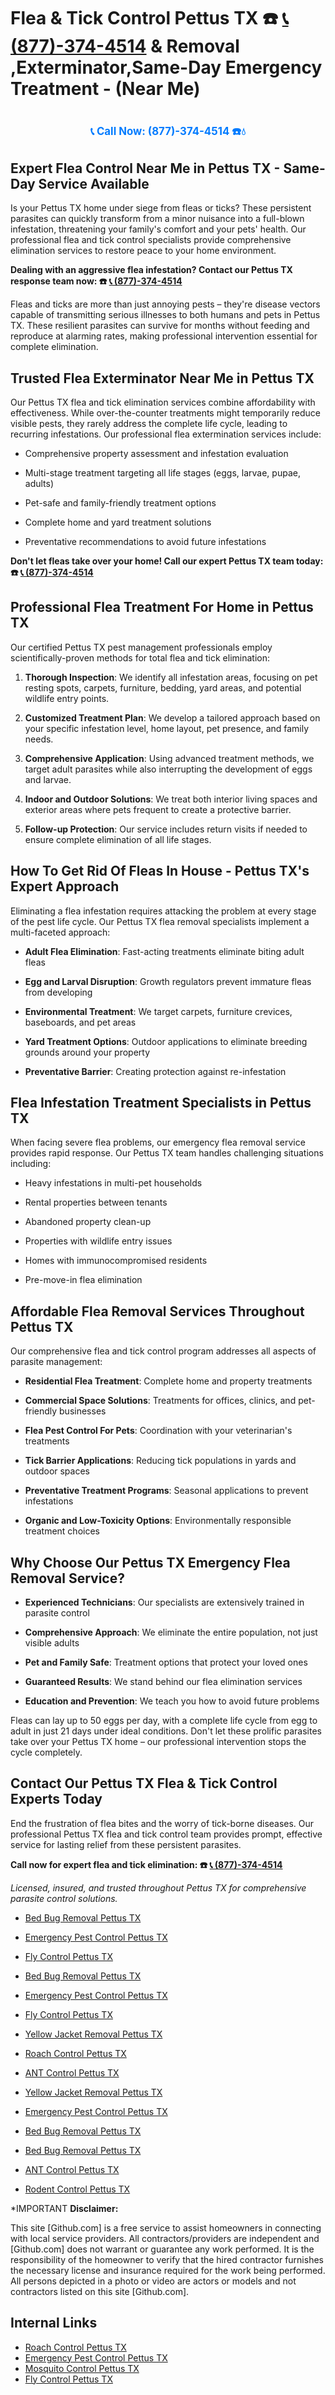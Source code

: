 # Flea & Tick Control Pettus TX ☎️ [📞 (877)-374-4514](https://pest-control-4514.netlify.app) & Removal ,Exterminator,Same-Day Emergency Treatment - (Near Me) 
# 

<p align="center" style="font-size: 1.2em; font-weight: bold; margin: 20px 0;">
  <a href="https://pest-control-4514.netlify.app" target="_blank" style="color: #007BFF; text-decoration: none;">📞 Call Now: (877)-374-4514 ☎️💧</a>
</p>

## Expert Flea Control Near Me in Pettus TX - Same-Day Service Available

Is your Pettus TX home under siege from fleas or ticks? These persistent parasites can quickly transform from a minor nuisance into a full-blown infestation, threatening your family's comfort and your pets' health. Our professional flea and tick control specialists provide comprehensive elimination services to restore peace to your home environment.

**Dealing with an aggressive flea infestation? Contact our Pettus TX response team now: ☎️ [📞 (877)-374-4514](https://pest-control-4514.netlify.app)**

Fleas and ticks are more than just annoying pests – they're disease vectors capable of transmitting serious illnesses to both humans and pets in Pettus TX. These resilient parasites can survive for months without feeding and reproduce at alarming rates, making professional intervention essential for complete elimination.

## Trusted Flea Exterminator Near Me in Pettus TX

Our Pettus TX flea and tick elimination services combine affordability with effectiveness. While over-the-counter treatments might temporarily reduce visible pests, they rarely address the complete life cycle, leading to recurring infestations. Our professional flea extermination services include:

- Comprehensive property assessment and infestation evaluation  

- Multi-stage treatment targeting all life stages (eggs, larvae, pupae, adults)  

- Pet-safe and family-friendly treatment options  

- Complete home and yard treatment solutions  

- Preventative recommendations to avoid future infestations  

**Don't let fleas take over your home! Call our expert Pettus TX team today: ☎️ [📞 (877)-374-4514](https://pest-control-4514.netlify.app)**

## Professional Flea Treatment For Home in Pettus TX

Our certified Pettus TX pest management professionals employ scientifically-proven methods for total flea and tick elimination:

1. **Thorough Inspection**: We identify all infestation areas, focusing on pet resting spots, carpets, furniture, bedding, yard areas, and potential wildlife entry points.  

2. **Customized Treatment Plan**: We develop a tailored approach based on your specific infestation level, home layout, pet presence, and family needs.  

3. **Comprehensive Application**: Using advanced treatment methods, we target adult parasites while also interrupting the development of eggs and larvae.  

4. **Indoor and Outdoor Solutions**: We treat both interior living spaces and exterior areas where pets frequent to create a protective barrier.  

5. **Follow-up Protection**: Our service includes return visits if needed to ensure complete elimination of all life stages.  

## How To Get Rid Of Fleas In House - Pettus TX's Expert Approach

Eliminating a flea infestation requires attacking the problem at every stage of the pest life cycle. Our Pettus TX flea removal specialists implement a multi-faceted approach:

- **Adult Flea Elimination**: Fast-acting treatments eliminate biting adult fleas  

- **Egg and Larval Disruption**: Growth regulators prevent immature fleas from developing  

- **Environmental Treatment**: We target carpets, furniture crevices, baseboards, and pet areas  

- **Yard Treatment Options**: Outdoor applications to eliminate breeding grounds around your property  

- **Preventative Barrier**: Creating protection against re-infestation  

## Flea Infestation Treatment Specialists in Pettus TX

When facing severe flea problems, our emergency flea removal service provides rapid response. Our Pettus TX team handles challenging situations including:

- Heavy infestations in multi-pet households  

- Rental properties between tenants  

- Abandoned property clean-up  

- Properties with wildlife entry issues  

- Homes with immunocompromised residents  

- Pre-move-in flea elimination  

## Affordable Flea Removal Services Throughout Pettus TX

Our comprehensive flea and tick control program addresses all aspects of parasite management:

- **Residential Flea Treatment**: Complete home and property treatments  

- **Commercial Space Solutions**: Treatments for offices, clinics, and pet-friendly businesses  

- **Flea Pest Control For Pets**: Coordination with your veterinarian's treatments  

- **Tick Barrier Applications**: Reducing tick populations in yards and outdoor spaces  

- **Preventative Treatment Programs**: Seasonal applications to prevent infestations  

- **Organic and Low-Toxicity Options**: Environmentally responsible treatment choices  

## Why Choose Our Pettus TX Emergency Flea Removal Service?

- **Experienced Technicians**: Our specialists are extensively trained in parasite control  

- **Comprehensive Approach**: We eliminate the entire population, not just visible adults  

- **Pet and Family Safe**: Treatment options that protect your loved ones  

- **Guaranteed Results**: We stand behind our flea elimination services  

- **Education and Prevention**: We teach you how to avoid future problems  

Fleas can lay up to 50 eggs per day, with a complete life cycle from egg to adult in just 21 days under ideal conditions. Don't let these prolific parasites take over your Pettus TX home – our professional intervention stops the cycle completely.

## Contact Our Pettus TX Flea & Tick Control Experts Today

End the frustration of flea bites and the worry of tick-borne diseases. Our professional Pettus TX flea and tick control team provides prompt, effective service for lasting relief from these persistent parasites.

**Call now for expert flea and tick elimination: ☎️ [📞 (877)-374-4514](https://pest-control-4514.netlify.app)**

*Licensed, insured, and trusted throughout Pettus TX for comprehensive parasite control solutions.*


- [Bed Bug Removal Pettus TX](https://github.com/allyoucaneatsushiin/plumbing-texas/blob/main/Bed-Bug-Removal-Pettus-TX-877-374-4514-Exterminator-Same-Day-Emergency-Treatment-Near-Me.md)
- [Emergency Pest Control Pettus TX](https://github.com/allyoucaneatsushiin/plumbing-texas/blob/main/Emergency-Pest-Control-Pettus-TX-877-374-4514-24-7-Fast-Response-Near-Me.md)
- [Fly Control Pettus TX](https://github.com/allyoucaneatsushiin/plumbing-texas/blob/main/Fly-Control-Pettus-TX-877-374-4514-Prevention-Same-Day-Emergency-Treatment-Near-Me.md)


- [Bed Bug Removal Pettus TX](https://github.com/allyoucaneatsushiin/plumbing-texas/blob/main/Bed-Bug-Removal-Pettus-TX-877-374-4514-Exterminator-Same-Day-Emergency-Treatment-Near-Me.md)
- [Emergency Pest Control Pettus TX](https://github.com/allyoucaneatsushiin/plumbing-texas/blob/main/Emergency-Pest-Control-Pettus-TX-877-374-4514-24-7-Fast-Response-Near-Me.md)
- [Fly Control Pettus TX](https://github.com/allyoucaneatsushiin/plumbing-texas/blob/main/Fly-Control-Pettus-TX-877-374-4514-Prevention-Same-Day-Emergency-Treatment-Near-Me.md)


- [Yellow Jacket Removal Pettus TX](https://github.com/allyoucaneatsushiin/plumbing-texas/blob/main/Yellow-Jacket-Removal-Pettus-TX-877-374-4514-Exterminator-Same-Day-Emergency-Treatment-Near-Me.md)
- [Roach Control Pettus TX](https://github.com/allyoucaneatsushiin/plumbing-texas/blob/main/Roach-Control-Pettus-TX-877-374-4514-Removal-Exterminator-Same-Day-Emergency-Treatment-Near-Me.md)
- [ANT Control Pettus TX](https://github.com/allyoucaneatsushiin/plumbing-texas/blob/main/ANT-Control-Pettus-TX-877-374-4514-Prevention-Extermination-Same-Day-Emergency-Treatment-Near-Me.md)


- [Yellow Jacket Removal Pettus TX](https://github.com/allyoucaneatsushiin/plumbing-texas/blob/main/Yellow-Jacket-Removal-Pettus-TX-877-374-4514-Exterminator-Same-Day-Emergency-Treatment-Near-Me.md)
- [Emergency Pest Control Pettus TX](https://github.com/allyoucaneatsushiin/plumbing-texas/blob/main/Emergency-Pest-Control-Pettus-TX-877-374-4514-24-7-Fast-Response-Near-Me.md)
- [Bed Bug Removal Pettus TX](https://github.com/allyoucaneatsushiin/plumbing-texas/blob/main/Bed-Bug-Removal-Pettus-TX-877-374-4514-Exterminator-Same-Day-Emergency-Treatment-Near-Me.md)


- [Bed Bug Removal Pettus TX](https://github.com/allyoucaneatsushiin/plumbing-texas/blob/main/Bed-Bug-Removal-Pettus-TX-877-374-4514-Exterminator-Same-Day-Emergency-Treatment-Near-Me.md)
- [ANT Control Pettus TX](https://github.com/allyoucaneatsushiin/plumbing-texas/blob/main/ANT-Control-Pettus-TX-877-374-4514-Prevention-Extermination-Same-Day-Emergency-Treatment-Near-Me.md)
- [Rodent Control Pettus TX](https://github.com/allyoucaneatsushiin/plumbing-texas/blob/main/Rodent-Control-Pettus-TX-877-374-4514-Rat-Removal-Exterminator-Same-Day-Emergency-Treatment-Near-Me.md)


*IMPORTANT **Disclaimer:**  

This site [Github.com] is a free service to assist homeowners in connecting with local service providers. All contractors/providers are independent and [Github.com] does not warrant or guarantee any work performed. It is the responsibility of the homeowner to verify that the hired contractor furnishes the necessary license and insurance required for the work being performed. All persons depicted in a photo or video are actors or models and not contractors listed on this site [Github.com].


## Internal Links
- [Roach Control Pettus TX](https://github.com/allyoucaneatsushiin/plumbing-texas/blob/main/Roach-Control-Pettus-TX-877-374-4514-Removal-Exterminator-Same-Day-Emergency-Treatment-Near-Me.md)
- [Emergency Pest Control Pettus TX](https://github.com/allyoucaneatsushiin/plumbing-texas/blob/main/Emergency-Pest-Control-Pettus-TX-877-374-4514-24-7-Fast-Response-Near-Me.md)
- [Mosquito Control Pettus TX](https://github.com/allyoucaneatsushiin/plumbing-texas/blob/main/Mosquito-Control-Pettus-TX-877-374-4514-Exterminator-Same-Day-Emergency-Treatment-Near-Me.md)
- [Fly Control Pettus TX](https://github.com/allyoucaneatsushiin/plumbing-texas/blob/main/Fly-Control-Pettus-TX-877-374-4514-Prevention-Same-Day-Emergency-Treatment-Near-Me.md)
